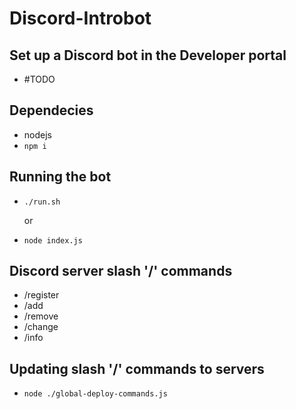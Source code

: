 # Discord-Introbot

## Set up a Discord bot in the Developer portal
- #TODO

## Dependecies
- nodejs
- `npm i`

## Running the bot
- `./run.sh`

    or
- `node index.js`

## Discord server slash '/' commands
- /register
- /add
- /remove
- /change
- /info


## Updating slash '/' commands to servers
- `node ./global-deploy-commands.js`